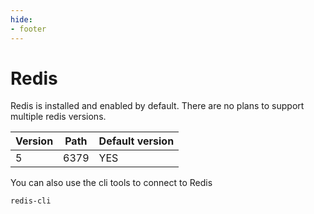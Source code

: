 ```yaml
---
hide:
- footer
---
```


# Redis

Redis is installed and enabled by default. There are no plans to support multiple redis versions.


| Version | Path | Default version |
|---------|------|-----------------|
| 5       | 6379 | YES             |


You can also use the cli tools to connect to Redis

```bash
redis-cli
```